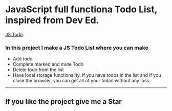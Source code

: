 # JavaScript full functiona Todo List, inspired from Dev Ed.

[JS Todo](todo-image.png).

### In this project I make a JS Todo List where you can make
- Add todo
- Complete marked and mute Todo
- Delete todo from the list 
- Have local storage functionality. If you have todos in the list and if you close the browser, you can get all of your todos without any loss.

-------------------------

## If you like the project give me a **Star**